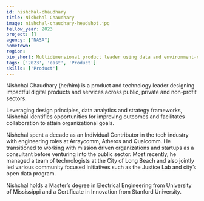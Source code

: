 ```yaml
---
id: nishchal-chaudhary
title: Nishchal Chaudhary
image: nishchal-chaudhary-headshot.jpg
fellow_year: 2023
project: []
agency: ["NASA"]
hometown: 
region: 
bio_short: Multidimensional product leader using data and environment-centered design to create better systems.
tags: ['2023', 'east', 'Product']
skills: ['Product']
---
```


Nishchal Chaudhary (he/him) is a product and technology leader designing impactful digital products and services across public, private and non-profit sectors.

Leveraging design principles, data analytics and strategy frameworks, Nishchal identifies opportunities for improving outcomes and facilitates collaboration to attain organizational goals. 

Nishchal spent a decade as an Individual Contributor in the tech industry with engineering roles at Arraycomm, Atheros and Qualcomm. He transitioned to working with mission driven organizations and startups as a consultant before venturing into the public sector. Most recently, he managed a team of technologists at the City of Long Beach and also jointly led various community focused initiatives such as the Justice Lab and city’s open data program. 

Nishchal holds a Master’s degree in Electrical Engineering from University of Mississippi and a Certificate in Innovation from Stanford University.